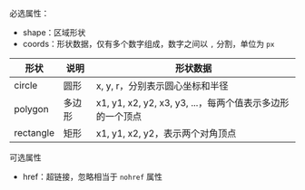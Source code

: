 必选属性：
- shape：区域形状
- coords：形状数据，仅有多个数字组成，数字之间以 `,` 分割，单位为 `px`

| 形状      | 说明   | 形状数据                                                  |
| --------- | ------ | --------------------------------------------------------- |
| circle    | 圆形   | x, y, r，分别表示圆心坐标和半径                           |
| polygon   | 多边形 | x1, y1, x2, y2, x3, y3, ...，每两个值表示多边形的一个顶点 |
| rectangle | 矩形   | x1, y1, x2, y2，表示两个对角顶点                        | 

可选属性
- href：超链接，忽略相当于 `nohref` 属性
